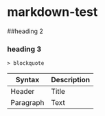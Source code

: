 # markdown-test

##heading 2

### heading 3

	> blockquote
  
| Syntax | Description |
| ----------- | ----------- |
| Header | Title |
| Paragraph | Text |
